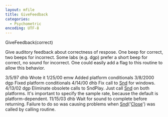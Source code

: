 ```yaml
---
layout: mfile
title: GiveFeedback
categories:
  - Psychometric
encoding: UTF-8
---
```


 GiveFeedback(correct)

 Give auditory feedback about correctness of respose.  One beep for
 correct, two beeps for incorrect.  Some labs (e.g. dgp) prefer
 a short beep for correct, no sound for incorrect.  One could
 easily add a flag to this routine to allow this behavior.

 3/5/97     dhb  Wrote it
 1/25/00    emw  Added platform conditionals
 3/8/2000   dgp  Fixed platform conditionals
 4/14/00   dhb  Fix call to [Snd](/docs/Snd) for windows.
 4/13/02    dgp  Eliminate obsolete calls to SndPlay. Just call [Snd](/docs/Snd) on both platforms.
                 It's important to specify the sample rate, because the default is
                 platform-dependent.
 11/15/03  dhb  Wait for sound to complete before returning.  Failure to do so
                 was causing problems when [Snd](/docs/Snd)('[Close](/docs/Close)') was called by calling
                 routine.